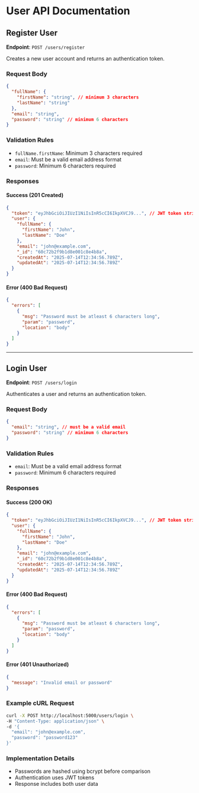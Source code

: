 # User API Documentation

## Register User
**Endpoint**: `POST /users/register`

Creates a new user account and returns an authentication token.

### Request Body
```json
{
  "fullName": {
    "firstName": "string", // minimum 3 characters
    "lastName": "string"
  },
  "email": "string",
  "password": "string" // minimum 6 characters
}
```

### Validation Rules
- `fullName.firstName`: Minimum 3 characters required
- `email`: Must be a valid email address format
- `password`: Minimum 6 characters required

### Responses

#### Success (201 Created)
```json
{
  "token": "eyJhbGciOiJIUzI1NiIsInR5cCI6IkpXVCJ9...", // JWT token string
  "user": {
    "fullName": {
      "firstName": "John",
      "lastName": "Doe"
    },
    "email": "john@example.com",
    "_id": "60c72b2f9b1d8e001c8e4b8a",
    "createdAt": "2025-07-14T12:34:56.789Z",
    "updatedAt": "2025-07-14T12:34:56.789Z"
  }
}
```

#### Error (400 Bad Request)
```json
{
  "errors": [
    {
      "msg": "Password must be atleast 6 characters long",
      "param": "password",
      "location": "body"
    }
  ]
}
```

---

## Login User
**Endpoint**: `POST /users/login`

Authenticates a user and returns an authentication token.

### Request Body
```json
{
  "email": "string", // must be a valid email
  "password": "string" // minimum 6 characters
}
```

### Validation Rules
- `email`: Must be a valid email address format
- `password`: Minimum 6 characters required

### Responses

#### Success (200 OK)
```json
{
  "token": "eyJhbGciOiJIUzI1NiIsInR5cCI6IkpXVCJ9...", // JWT token string
  "user": {
    "fullName": {
      "firstName": "John",
      "lastName": "Doe"
    },
    "email": "john@example.com",
    "_id": "60c72b2f9b1d8e001c8e4b8a",
    "createdAt": "2025-07-14T12:34:56.789Z",
    "updatedAt": "2025-07-14T12:34:56.789Z"
  }
}
```

#### Error (400 Bad Request)
```json
{
  "errors": [
    {
      "msg": "Password must be atleast 6 characters long",
      "param": "password",
      "location": "body"
    }
  ]
}
```

#### Error (401 Unauthorized)
```json
{
  "message": "Invalid email or password"
}
```

### Example cURL Request
```bash
curl -X POST http://localhost:5000/users/login \
-H "Content-Type: application/json" \
-d '{
  "email": "john@example.com",
  "password": "password123"
}'
```

### Implementation Details
- Passwords are hashed using bcrypt before comparison
- Authentication uses JWT tokens
- Response includes both user data
